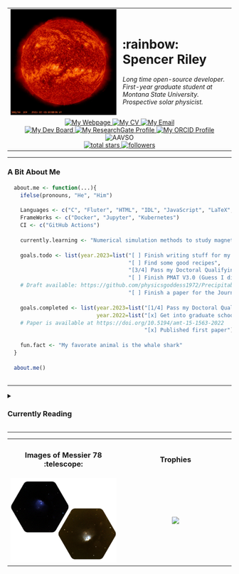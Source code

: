 
<table>
  <tr>
    <td width="50%" align="center"><img src="./sdo_vid.gif"></td>
    <td width="50%" align="left"><h1>:rainbow: Spencer Riley</h1>
      <i>
        Long time open-source developer. First-year graduate student at Montana State University. Prospective solar physicist.
      </i>
    </td>
  </tr>
  <tr>
    <td colspan=2 align="center">
            <a href="https://sriley.dev">
              <img title="My Webpage" src="https://img.shields.io/badge/sriley.dev-46a2f1.svg?&style=flat-square&logo=Google-Chrome&logoColor=white"/>
          </a>
          <a href="https://cv.sriley.dev">
            <img title="My CV" src="https://custom-icon-badges.demolab.com/badge/CV-46a2f1.svg?color=46a2f1&style=flat-square&labelColor=46a2f1&logo=log"/>
          </a>
          <a href="mailto:academic@sriley.dev">
            <img title="My Email" src="https://custom-icon-badges.demolab.com/badge/academic@sriley.dev-46a2f1.svg?color=46a2f1&style=flat-square&labelColor=46a2f1&logo=mail"/>
          </a>
          <br>
          <a href="https://board.sriley.dev">
            <img title="My Dev Board" src="https://img.shields.io/badge/Trello-0052CC.svg?&style=flat-square&logo=Trello&logoColor=white"/>
          </a>
          <a href="https://rgate.sriley.dev">       
            <img title="My ResearchGate Profile" src="https://img.shields.io/badge/-ResearchGate-00CCBB.svg?&style=flat-square&logo=researchgate&logoColor=white"/>
          </a>
          <a href="https://orcid.org/0000-0001-7949-9163">
            <img title="My ORCID Profile" src="https://img.shields.io/badge/0000&#8208;0001&#8208;7949&#8208;9163-A6CE39.svg?&style=flat-square&logo=orcid&logoColor=white"/>
          </a>
          <img title="AAVSO" src="https://img.shields.io/badge/AAVSO%20Observer-RSPA-22549C.svg?&style=flat-square&logoColor=white""/>
          <br>
          <a href="https://github.com/PharaohCola13?tab=repositories&sort=stargazers">
            <img alt="total stars" title="Total stars on GitHub" src="https://custom-icon-badges.demolab.com/github/stars/PharaohCola13?color=55960c&style=flat-square&labelColor=488207&logo=star"/>
          </a>
              <a href="https://github.com/PharaohCola13?tab=followers">
                <img alt="followers" title="Follow me on Github" src="https://custom-icon-badges.demolab.com/github/followers/PharaohCola13?color=236ad3&labelColor=1155ba&style=flat-square&logo=person-add&logoColor=white"/>
              </a>
            </td>
        </tr>
</table>
<hr>
<h3>A Bit About Me</h3>

```R
  about.me <- function(...){
    ifelse(pronouns, "He", "Him")
  
    Languages <- c("C", "Fluter", "HTML", "IDL", "JavaScript", "LaTeX", "Python", "R", "Shell")
    FrameWorks <- c("Docker", "Jupyter", "Kubernetes")
    CI <- c("GitHub Actions")

    currently.learning <- "Numerical simulation methods to study magnetohydrodynamics."

    goals.todo <- list(year.2023=list("[ ] Finish writing stuff for my blog",
                                      "[ ] Find some good recipes", 
                                      "[3/4] Pass my Doctoral Qualifying Exams",
                                      "[ ] Finish PMAT V3.0 (Guess I didn't finish this yet)",
    # Draft available: https://github.com/physicsgoddess1972/Precipitable-Water-Model/blob/paper/paper.pdf
                                      "[ ] Finish a paper for the Journal of Open Source Software"))
                                                                          
    goals.completed <- list(year.2023=list("[1/4] Pass my Doctoral Qualifying Exams"),
                            year.2022=list("[x] Get into graduate school",
    # Paper is available at https://doi.org/10.5194/amt-15-1563-2022
                                           "[x] Published first paper"))
                                            
    fun.fact <- "My favorate animal is the whale shark"
  }
  
  about.me()
  
```
<hr>
<details>
<summary><h3> Currently Reading </h3></summary>
  <div align="center"> <img width="75%" src="./wordcloud.png"></div>
<!-- READINGLIST:START -->
 
:blue_book:[Klimchuk_2008: [Highly Efficient Modeling of Dynamic Coronal Loops]](https://ui.adsabs.harvard.edu/abs/2008ApJ...682.1351K/abstract)

:blue_book:[Klimchuk_2023: [Observational Signatures of Coronal Heating in Magnetohydrodynamic Simulations without Radiation or a Lower Atmosphere ]](https://ui.adsabs.harvard.edu/abs/2023ApJ...942...10K/abstract)

:blue_book:[Liu_2013: [Determining Heating Rates in Reconnection Formed Flare Loops of the M8.0 Flare on 2005 May 13]](https://ui.adsabs.harvard.edu/abs/2013ApJ...770..111L/abstract)

:blue_book:[Rajhans_2022: [Flows in Enthalpy-based Thermal Evolution of Loops]](https://ui.adsabs.harvard.edu/abs/2022ApJ...924...13R/abstract)

:blue_book:[Gary_1989: [Linear Force-free Magnetic Fields for Solar Extrapolation and Interpretation ]](https://ui.adsabs.harvard.edu/abs/1989ApJS...69..323G/abstract)

:notebook_with_decorative_cover:[Fisk_2001: [The Behavior of the Open Magnetic Field of the Sun]](https://ui.adsabs.harvard.edu/abs/2001ApJ...560..425F/abstract)

:notebook_with_decorative_cover:[Mason_2019: [Observations of Solar Coronal Rain in Null Point Topologies]](https://ui.adsabs.harvard.edu/abs/2019ApJ...874L..33M/abstract)

:notebook_with_decorative_cover:[Priya_2018: [Observations of Running Penumbral Waves Emerging in a Sunspot]](https://ui.adsabs.harvard.edu/abs/2018ApJ...852...15P/abstract)

:notebook_with_decorative_cover:[Freij_2014: [The Detection of Upwardly Propagating Waves Channeling Energy from the Chromosphere to the Low Corona]](https://ui.adsabs.harvard.edu/abs/2014ApJ...791...61F/abstract)

:notebook_with_decorative_cover:[Bicz_2022: [Starspot Modeling and Flare Analysis on Selected Main-sequence M-type Stars]](https://ui.adsabs.harvard.edu/abs/2022ApJ...935..102B/abstract)

:notebook_with_decorative_cover:[Cargill_2006: [On the Temperature-Emission Measure Distribution in Stellar Coronae]](https://ui.adsabs.harvard.edu/abs/2006ApJ...643..438C/abstract)

:notebook_with_decorative_cover:[Lynch_2022: [Connecting Solar and Stellar Flares/CMEs: Expanding Heliophysics to Encompass Exoplanetary Space Weather]](https://ui.adsabs.harvard.edu/abs/2022arXiv221006476L/abstract)

<!-- READINGLIST:END -->
</details>
<hr>

<table>
  <tr>
    <th><h3>Images of Messier 78 :telescope:</h3></th>
    <th><h3>Trophies</h3></th>
  </tr>
  <tr>
    <td width="50%" align="center"><img src="./M78_woback.png"></td>
    <td width="50%" align="center"><img src="https://github-profile-trophy.vercel.app/?username=PharaohCola13&theme=discord&column=4" ></td>
  </tr>
</table>

